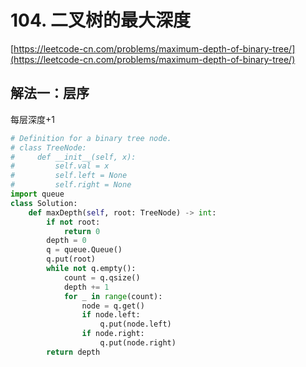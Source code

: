# 104. 二叉树的最大深度

[https://leetcode-cn.com/problems/maximum-depth-of-binary-tree/](https://leetcode-cn.com/problems/maximum-depth-of-binary-tree/)

## 解法一：层序

每层深度+1

```python
# Definition for a binary tree node.
# class TreeNode:
#     def __init__(self, x):
#         self.val = x
#         self.left = None
#         self.right = None
import queue
class Solution:
    def maxDepth(self, root: TreeNode) -> int:
        if not root:
            return 0
        depth = 0
        q = queue.Queue()
        q.put(root)
        while not q.empty():
            count = q.qsize()
            depth += 1
            for _ in range(count):
                node = q.get()
                if node.left:
                    q.put(node.left)
                if node.right:
                    q.put(node.right)
        return depth
```

